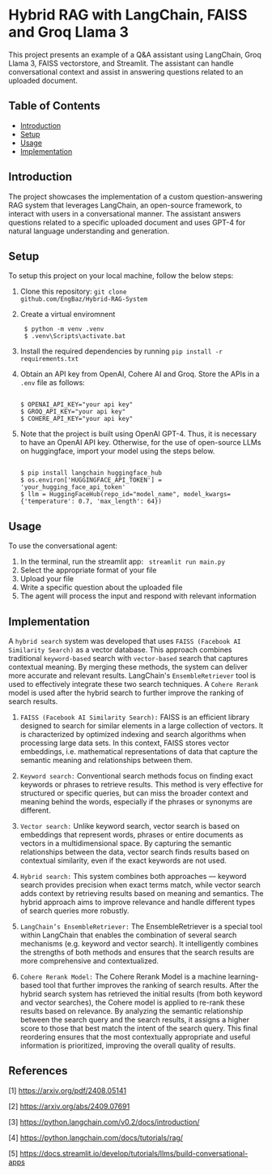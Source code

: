 # Hybrid RAG with LangChain, FAISS and Groq Llama 3

This project presents an example of a Q&A assistant using LangChain, Groq Llama 3, FAISS vectorstore, and Streamlit.
The assistant can handle conversational context and assist in answering questions related to an uploaded document.

## Table of Contents

- [Introduction](#introduction)
- [Setup](#setup)
- [Usage](#usage)
- [Implementation](#Implementation)

## Introduction
The project showcases the implementation of a custom question-answering RAG system that leverages LangChain, an open-source framework, to interact with users in a conversational manner. The assistant answers questions related to a specific uploaded document and uses GPT-4 for natural language understanding and generation.

## Setup

To setup this project on your local machine, follow the below steps:
1. Clone this repository: <code>git clone github.com/EngBaz/Hybrid-RAG-System</code>

2. Create a virtual enviromnent
   ```console
    $ python -m venv .venv
    $ .venv\Scripts\activate.bat
    ```
3. Install the required dependencies by running <code>pip install -r requirements.txt</code>

4. Obtain an API key from OpenAI, Cohere AI and Groq. Store the APIs in a <code>.env</code> file as follows:
    ```console
    
    $ OPENAI_API_KEY="your api key"
    $ GROQ_API_KEY="your api key"
    $ COHERE_API_KEY="your api key"
    ```
    
6. Note that the project is built using OpenAI GPT-4. Thus, it is necessary to have an OpenAI API key. Otherwise, for the use of open-source LLMs on huggingface, import your model using the steps below.
    ```console
    
    $ pip install langchain huggingface_hub
    $ os.environ['HUGGINGFACE_API_TOKEN'] = 'your_hugging_face_api_token'
    $ llm = HuggingFaceHub(repo_id="model_name", model_kwargs={'temperature': 0.7, 'max_length': 64})
    ```

## Usage

To use the conversational agent:
1. In the terminal, run the streamlit app: <code> streamlit run main.py </code>
2. Select the appropriate format of your file 
3. Upload your file
4. Write a specific question about the uploaded file
5. The agent will process the input and respond with relevant information

## Implementation

A <code>hybrid search</code> system was developed that uses <code>FAISS (Facebook AI Similarity Search)</code> as a vector database. This approach combines traditional <code>keyword-based</code> search with <code>vector-based</code> search that captures contextual meaning. By merging these methods, the system can deliver more accurate and relevant results. LangChain's <code>EnsembleRetriever</code> tool is used to effectively integrate these two search techniques. A <code>Cohere Rerank</code> model is used after the hybrid search to further improve the ranking of search results.

1. <code>FAISS (Facebook AI Similarity Search):</code> FAISS is an efficient library designed to search for similar elements in a large collection of vectors. It is characterized by optimized indexing and search algorithms when processing large data sets. In this context, FAISS stores vector embeddings, i.e. mathematical representations of data that capture the semantic meaning and relationships between them.
   
2. <code>Keyword search:</code> Conventional search methods focus on finding exact keywords or phrases to retrieve results. This method is very effective for structured or specific queries, but can miss the broader context and meaning behind the words, especially if the phrases or synonyms are different.

3. <code>Vector search:</code> Unlike keyword search, vector search is based on embeddings that represent words, phrases or entire documents as vectors in a multidimensional space. By capturing the semantic relationships between the data, vector search finds results based on contextual similarity, even if the exact keywords are not used.

4. <code>Hybrid search:</code> This system combines both approaches — keyword search provides precision when exact terms match, while vector search adds context by retrieving results based on meaning and semantics. The hybrid approach aims to improve relevance and handle different types of search queries more robustly.

5. <code>LangChain’s EnsembleRetriever:</code> The EnsembleRetriever is a special tool within LangChain that enables the combination of several search mechanisms (e.g. keyword and vector search). It intelligently combines the strengths of both methods and ensures that the search results are more comprehensive and contextualized.

6. <code>Cohere Rerank Model:</code> The Cohere Rerank Model is a machine learning-based tool that further improves the ranking of search results. After the hybrid search system has retrieved the initial results (from both keyword and vector searches), the Cohere model is applied to re-rank these results based on relevance. By analyzing the semantic relationship between the search query and the search results, it assigns a higher score to those that best match the intent of the search query. This final reordering ensures that the most contextually appropriate and useful information is prioritized, improving the overall quality of results.

## References

[1] https://arxiv.org/pdf/2408.05141

[2] https://arxiv.org/abs/2409.07691

[3] https://python.langchain.com/v0.2/docs/introduction/

[4] https://python.langchain.com/docs/tutorials/rag/

[5] https://docs.streamlit.io/develop/tutorials/llms/build-conversational-apps


